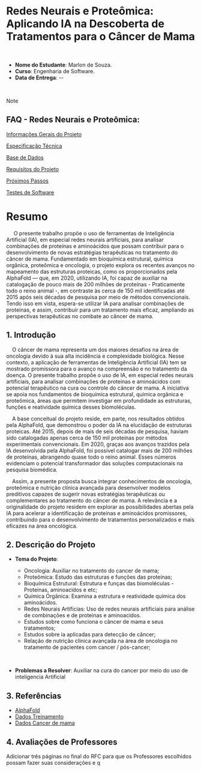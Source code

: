 # Redes Neurais e Proteômica: Aplicando IA na Descoberta de Tratamentos para o Câncer de Mama

<br>


- **Nome do Estudante**: Marlon de Souza.
- **Curso**: Engenharia de Software.
- **Data de Entrega**: --

<br>

> [!NOTE]
>
> ## FAQ - Redes Neurais e Proteômica:
>
> [Informações Gerais do Projeto](https://github.com/Marlon-Souza16/Redes-Neurais-e-Proteomica)
>
> [Especificação Técnica](https://github.com/Marlon-Souza16/Redes-Neurais-e-Proteomica/wiki/Especifica%C3%A7%C3%B5es-T%C3%A9cnicas)
>
> [Base de Dados](https://github.com/Marlon-Souza16/Redes-Neurais-e-Proteomica/wiki/Base-de-Dados)
>
> [Requisitos do Projeto](https://github.com/Marlon-Souza16/Redes-Neurais-e-Proteomica/wiki/Requisitos-do-Projeto)
>
> [Próximos Passos](https://github.com/Marlon-Souza16/Redes-Neurais-e-Proteomica/wiki/Pr%C3%B3ximos-Passos)
>
> [Testes de Software](https://github.com/Marlon-Souza16/Redes-Neurais-e-Proteomica/wiki/Testes-de-Software)

# Resumo

&nbsp;&nbsp;&nbsp;&nbsp; O presente trabalho propõe o uso de ferramentas de Inteligência Artificial (IA), em especial redes neurais artificiais, para analisar combinações de proteínas e aminoácidos que possam contribuir para o desenvolvimento de novas estratégias terapêuticas no tratamento do câncer de mama. Fundamentado em bioquímica estrutural, química orgânica, proteômica e oncologia, o projeto explora os recentes avanços no mapeamento das estruturas proteicas, como os proporcionados pela AlphaFold — que, em 2020, utilizando IA, foi capaz de auxiliar na catalogação de pouco mais de 200 milhões de proteínas - Praticamente todo o reino animal -, em contraste às cerca de 150 mil identificadas até 2015 após seis décadas de pesquisa por meio de métodos convencionais. Tendo isso em vista, espera-se utilizar IA para analisar combinações de proteínas, e assim, contribuir para um tratamento mais eficaz, ampliando as perspectivas terapêuticas no combate ao câncer de mama.

## 1. Introdução

&nbsp;&nbsp;&nbsp;&nbsp;O câncer de mama representa um dos maiores desafios na área de oncologia devido à sua alta incidência e complexidade biológica. Nesse contexto, a aplicação de ferramentas de Inteligência Artificial (IA) tem se mostrado promissora para o avanço na compreensão e no tratamento da doença. O presente trabalho propõe o uso de IA, em especial redes neurais artificiais, para analisar combinações de proteínas e aminoácidos com potencial terapêutico na cura ou controle do câncer de mama. A iniciativa se apoia nos fundamentos de bioquímica estrutural, química orgânica e proteômica, áreas que permitem investigar em profundidade as estruturas, funções e reatividade química desses biomoléculas.
 
&nbsp;&nbsp;&nbsp;&nbsp;A base conceitual do projeto reside, em parte, nos resultados obtidos pela AlphaFold, que demonstrou o poder da IA na elucidação de estruturas proteicas. Até 2015, depois de mais de seis décadas de pesquisa, haviam sido catalogadas apenas cerca de 150 mil proteínas por métodos experimentais convencionais. Em 2020, graças aos avanços trazidos pela IA desenvolvida pela AlphaFold, foi possível catalogar mais de 200 milhões de proteínas, abrangendo quase todo o reino animal. Esses números evidenciam o potencial transformador das soluções computacionais na pesquisa biomédica.
 
&nbsp;&nbsp;&nbsp;&nbsp;Assim, a presente proposta busca integrar conhecimentos de oncologia, proteômica e nutrição clínica avançada para desenvolver modelos preditivos capazes de sugerir novas estratégias terapêuticas ou complementares ao tratamento do câncer de mama. A relevância e a originalidade do projeto residem em explorar as possibilidades abertas pela IA para acelerar a identificação de proteínas e aminoácidos promissores, contribuindo para o desenvolvimento de tratamentos personalizados e mais eficazes na área oncológica.

## 2. Descrição do Projeto

- **Tema do Projeto**: 

    - Oncologia: Auxiliar no tratamento do cancer de mama;
    - Proteômica: Estudo das estruturas e funções das proteínas;
    - Bioquímica Estrutural: Estrutura e funças das biomoléculas - Proteínas, aminoacidos e etc;
    - Química Orgânica: Examina a estrutura e reatividade química dos aminoácidos.
    - Redes Neurais Artificias: Uso de redes neurais artificiais para análise de combinações e de proteinas e aminoacidos.
    - Estudos sobre como funciona o câncer de mama e seus tratamentos;
    - Estudos sobre ia aplicadas para detecção de câncer;
    - Relação de nutrição clinica avançada na área de oncologia no tratamento de pacientes com cancer / pós-cancer;

<br>

- **Problemas a Resolver**: Auxiliar na cura do cancer por meio do uso de inteligencia Artificial

## 3. Referências

- [AlphaFold](https://www.youtube.com/watch?v=P_fHJIYENdI&t=1217s)
- [Dados Treinamento](http://archive.ics.uci.edu/)
- [Dados Cancer de mama](http://archive.ics.uci.edu/dataset/17/breast+cancer+wisconsin+diagnostic)

## 4. Avaliações de Professores

Adicionar três páginas no final do RFC para que os Professores escolhidos possam fazer suas considerações e q
